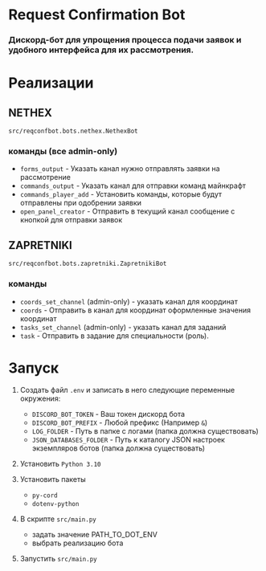 # Request Confirmation Bot

### Дискорд-бот для упрощения процесса подачи заявок и удобного интерфейса для их рассмотрения.

# Реализации

## NETHEX

`src/reqconfbot.bots.nethex.NethexBot`

### команды (все admin-only)

- `forms_output` - Указать канал нужно отправлять заявки на рассмотрение
- `commands_output` - Указать канал для отправки команд майнкрафт
- `commands_player_add` - Установить команды, которые будут отправлены при одобрении заявки
- `open_panel_creator` - Отправить в текущий канал сообщение с кнопкой для отправки заявок

## ZAPRETNIKI

`src/reqconfbot.bots.zapretniki.ZapretnikiBot`

### команды

- `coords_set_channel` (admin-only) - указать канал для координат
- `coords` - Отправить в канал для координат оформленные значения координат
- `tasks_set_channel` (admin-only) - указать канал для заданий
- `task` - Отправить в задание для специальности (роль).

# Запуск

1. Создать файл `.env` и записать в него следующие переменные окружения:
    - `DISCORD_BOT_TOKEN` - Ваш токен дискорд бота
    - `DISCORD_BOT_PREFIX` - Любой префикс (Например `&`)
    - `LOG_FOLDER` - Путь в папке с логами (папка должна существовать)
    - `JSON_DATABASES_FOLDER` - Путь к каталогу JSON настроек экземпляров ботов (папка должна существовать)

2. Установить `Python 3.10`

3. Установить пакеты
    - `py-cord`
    - `dotenv-python`

4. В скрипте `src/main.py`
    - задать значение PATH_TO_DOT_ENV
    - выбрать реализацию бота

5. Запустить `src/main.py`